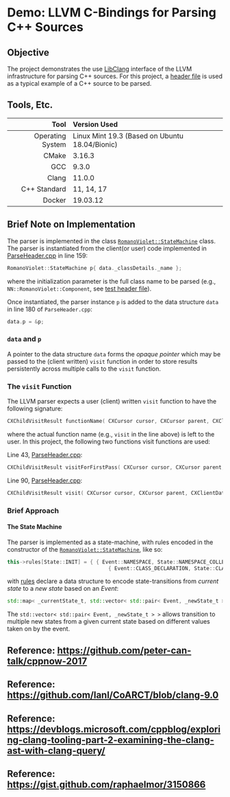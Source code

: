 # Demo: LLVM C-Bindings for Parsing C++ Sources

## Objective
The project demonstrates the use [LibClang](https://clang.llvm.org/docs/Tooling.html) interface of the LLVM infrastructure for parsing C++ sources.
For this project, a [header file](./TestVectors/Component.hpp) is used as a typical example of a C++ source to be parsed.


## Tools, Etc.
| Tool |   Version Used |
| ---:          |     :---      |
| Operating System | Linux Mint 19.3 (Based on Ubuntu 18.04/Bionic)
| CMake |   3.16.3 |
| GCC   |   9.3.0 |
| Clang |   11.0.0 |
| C++ Standard   |   11, 14, 17 |
| Docker         | 19.03.12 |

## Brief Note on Implementation
The parser is implemented in the class [`RomanoViolet::StateMachine`](./CoreFunctions/Application/StateMachine.hpp) class.
The parser is instantiated from the client(or user) code implemented in [ParseHeader.cpp](./CoreFunctions/Application/ParseHeader.cpp) in line 159:

```c++
RomanoViolet::StateMachine p{ data._classDetails._name };
```
where the initialization parameter is the full class name to be parsed (e.g., `NN::RomanoViolet::Component`, see [test header file](./TestVectors/Component.hpp)).

Once instantiated, the parser instance 	`p` is added to the data structure `data` in line 180 of `ParseHeader.cpp`:
```c++
data.p = &p;
```
### `data` and `p`
A pointer to the data structure `data` forms the _opaque pointer_ which may be passed to the (client written) `visit` function in order to store results persistently across multiple calls to the `visit` function.

### The `visit` Function
The LLVM parser expects a user (client) written `visit` function to have the following signature:
```c++
CXChildVisitResult functionName( CXCursor cursor, CXCursor parent, CXClientData clientData )
```
where the actual function name (e.g., `visit` in the line above) is left to the user. In this project, the following two functions visit functions are used:

Line 43, [ParseHeader.cpp](./CoreFunctions/Application/ParseHeader.cpp):
```c++
CXChildVisitResult visitForFirstPass( CXCursor cursor, CXCursor parent, CXClientData clientData )
```

Line 90, [ParseHeader.cpp](./CoreFunctions/Application/ParseHeader.cpp):
```c++
CXChildVisitResult visit( CXCursor cursor, CXCursor parent, CXClientData clientData )
```

### Brief Approach
#### The State Machine
The parser is implemented as a state-machine, with rules encoded in the constructor of the [`RomanoViolet::StateMachine`](./CoreFunctions/Application/StateMachine.cpp), like so:

```c++
this->rules[State::INIT] = { { Event::NAMESPACE, State::NAMESPACE_COLLECTION },
                                 { Event::CLASS_DECLARATION, State::CLASSNAME_COLLECTION } };
```

with [rules](./CoreFunctions/Application/StateMachine.hpp) declare a data structure to encode state-transitions from _current state_ to a _new state_ based on an _Event_:
```c++
std::map< _currentState_t, std::vector< std::pair< Event, _newState_t > > > rules;
```
The `std::vector< std::pair< Event, _newState_t > >` allows transition to multiple new states from a given current state based on different values taken on by the event.

## Reference: https://github.com/peter-can-talk/cppnow-2017
## Reference: https://github.com/lanl/CoARCT/blob/clang-9.0
## Reference: https://devblogs.microsoft.com/cppblog/exploring-clang-tooling-part-2-examining-the-clang-ast-with-clang-query/
## Reference: https://gist.github.com/raphaelmor/3150866
